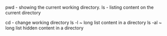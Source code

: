 pwd - showing the current working directory.
ls - listing content on the current directory

cd - change working directory
ls -l ~ long list content in a directory
ls -al ~ long list hidden content in a directory
